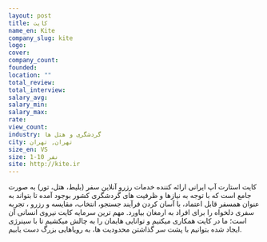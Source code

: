 ```yaml
---
layout: post
title: کایت
name_en: Kite
company_slug: kite
logo: 
cover: 
company_count:
founded:
location: ""
total_review: 
total_interview: 
salary_avg: 
salary_min: 
salary_max: 
rate: 
view_count: 
industry: گردشگری و هتل ها
city: تهران, تهران
size_en: VS
size: 1-10 نفر
site: http://kite.ir
---
```


کایت استارت آپ ایرانی ارائه کننده خدمات رزرو آنلاین سفر (بلیط، هتل، تور) به صورت جامع است که با توجه به نیازها و ظرفیت های گردشگری کشور بوجود آمده تا بتواند به عنوان همسفر قابل اعتماد، با آسان کردن فرآیند جستجو، انتخاب، مقایسه و رزرو ، تجربه سفری دلخواه را برای افراد به ارمغان بیاورد. مهم ترین سرمایه کایت نیروی انسانی آن است؛ ما در کایت همکاری میکنیم و توانایی هایمان را به چالش میکشیم تا با سینرژی ایجاد شده بتوانیم با پشت سر گذاشتن محدودیت ها، به رویاهایی بزرگ دست یابیم.
